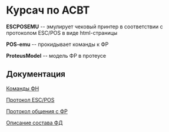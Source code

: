 # Курсач по АСВТ

**ESCPOSEMU** -- эмулирует чековый принтер в соответствии с протоколом ESC/POS в виде html-страницы

**POS-emu** -- прокидывает команды к ФР

**ProteusModel** -- модель ФР в протеусе

## Документация

[Команды ФН](https://github.com/SodAcetate/ASVT-FR/blob/master/%D0%98%D0%BD%D1%82%D0%B5%D1%80%D1%84%D0%B5%D0%B9%D1%81%20%D0%A4%D0%9D.docx)

[Протокол ESC/POS](https://escpos.readthedocs.io/en/latest/commands.html) 

[Протокол общения с ФР](https://www.shtrih-m.ru/%D0%9F%D1%80%D0%BE%D1%82%D0%BE%D0%BA%D0%BE%D0%BB%D0%9A%D0%9A%D0%A2_%D0%A4%D0%9D.pdf)

[Описание состава ФД](https://base.garant.ru/71640610/f7ee959fd36b5699076b35abf4f52c5c/#friends)
